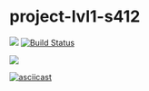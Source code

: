 # project-lvl1-s412
<a href="https://codeclimate.com/github/Amidery/project-lvl1-s412/maintainability"><img src="https://api.codeclimate.com/v1/badges/9a19f83641547e909e4e/maintainability" /></a>
[![Build Status](https://travis-ci.org/Amidery/project-lvl1-s412.svg?branch=master)](https://travis-ci.org/Amidery/project-lvl1-s412)


<a href="https://asciinema.org/a/zvIuOQp1WHRqf7rFTH2HN8QzJ" target="_blank"><img src="https://asciinema.org/a/zvIuOQp1WHRqf7rFTH2HN8QzJ.svg" /></a>

[![asciicast](https://asciinema.org/a/CZDo6vVe1U1nRUHvT7k0reRVV.svg)](https://asciinema.org/a/CZDo6vVe1U1nRUHvT7k0reRVV)
